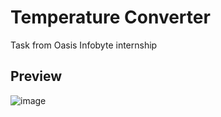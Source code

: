 # Temperature Converter

Task from Oasis Infobyte internship 

## Preview
![image](https://github.com/user-attachments/assets/b431d8a1-6f9f-48d9-bd44-3bdbd7bf2430)


